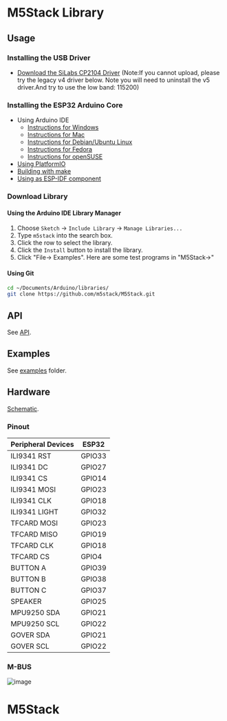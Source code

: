 # M5Stack Library

## Usage
### Installing the USB Driver
- [Download the SiLabs CP2104 Driver](https://www.silabs.com/products/development-tools/software/usb-to-uart-bridge-vcp-drivers)
(Note:If you cannot upload, please try the legacy v4 driver below. Note you will need to uninstall the v5 driver.And try to use the low band: 115200)

### Installing the ESP32 Arduino Core
- Using Arduino IDE
  + [Instructions for Windows](docs/arduino-ide/windows.md)
  + [Instructions for Mac](docs/arduino-ide/mac.md)
  + [Instructions for Debian/Ubuntu Linux](docs/arduino-ide/debian_ubuntu.md)
  + [Instructions for Fedora](docs/arduino-ide/fedora.md)
  + [Instructions for openSUSE](docs/arduino-ide/opensuse.md)
- [Using PlatformIO](docs/platformio.md)
- [Building with make](docs/make.md)
- [Using as ESP-IDF component](docs/esp-idf_component.md)

### Download Library

#### Using the Arduino IDE Library Manager

1. Choose ```Sketch``` -> ```Include Library``` -> ```Manage Libraries...```
2. Type ```m5stack``` into the search box.
3. Click the row to select the library.
4. Click the ```Install``` button to install the library.
5. Click "File-> Examples". Here are some test programs in "M5Stack->"

#### Using Git
```sh
cd ~/Documents/Arduino/libraries/
git clone https://github.com/m5stack/M5Stack.git
```

## API
See [API](https://github.com/m5stack/M5Stack/blob/master/src/M5Stack.h#L19).

## Examples
See [examples](examples) folder.


## Hardware
[Schematic](https://github.com/m5stack/M5-hardware/blob/master/M5_Core_SCH(20171206).pdf).
### Pinout
Peripheral Devices | ESP32 
---|---
ILI9341 RST | GPIO33 
ILI9341 DC | GPIO27 
ILI9341 CS | GPIO14
ILI9341 MOSI | GPIO23
ILI9341 CLK | GPIO18
ILI9341 LIGHT | GPIO32
TFCARD MOSI | GPIO23
TFCARD MISO | GPIO19
TFCARD CLK | GPIO18
TFCARD CS | GPIO4
BUTTON A | GPIO39
BUTTON B | GPIO38
BUTTON C | GPIO37
SPEAKER | GPIO25
MPU9250 SDA | GPIO21
MPU9250 SCL | GPIO22
GOVER SDA | GPIO21
GOVER SCL | GPIO22

### M-BUS
![image](http://olcunuug8.bkt.clouddn.com/M-BUS.jpg?imageView/2/w/500/q/100)
# M5Stack
